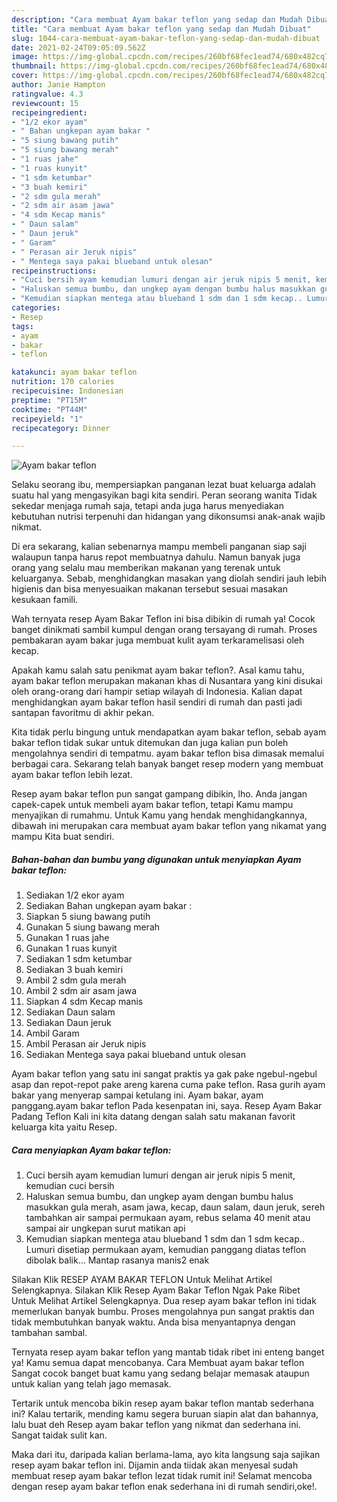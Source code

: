 ```yaml
---
description: "Cara membuat Ayam bakar teflon yang sedap dan Mudah Dibuat"
title: "Cara membuat Ayam bakar teflon yang sedap dan Mudah Dibuat"
slug: 1044-cara-membuat-ayam-bakar-teflon-yang-sedap-dan-mudah-dibuat
date: 2021-02-24T09:05:09.562Z
image: https://img-global.cpcdn.com/recipes/260bf68fec1ead74/680x482cq70/ayam-bakar-teflon-foto-resep-utama.jpg
thumbnail: https://img-global.cpcdn.com/recipes/260bf68fec1ead74/680x482cq70/ayam-bakar-teflon-foto-resep-utama.jpg
cover: https://img-global.cpcdn.com/recipes/260bf68fec1ead74/680x482cq70/ayam-bakar-teflon-foto-resep-utama.jpg
author: Janie Hampton
ratingvalue: 4.3
reviewcount: 15
recipeingredient:
- "1/2 ekor ayam"
- " Bahan ungkepan ayam bakar "
- "5 siung bawang putih"
- "5 siung bawang merah"
- "1 ruas jahe"
- "1 ruas kunyit"
- "1 sdm ketumbar"
- "3 buah kemiri"
- "2 sdm gula merah"
- "2 sdm air asam jawa"
- "4 sdm Kecap manis"
- " Daun salam"
- " Daun jeruk"
- " Garam"
- " Perasan air Jeruk nipis"
- " Mentega saya pakai blueband untuk olesan"
recipeinstructions:
- "Cuci bersih ayam kemudian lumuri dengan air jeruk nipis 5 menit, kemudian cuci bersih"
- "Haluskan semua bumbu, dan ungkep ayam dengan bumbu halus masukkan gula merah, asam jawa, kecap, daun salam, daun jeruk, sereh tambahkan air sampai permukaan ayam, rebus selama 40 menit atau sampai air ungkepan surut matikan api"
- "Kemudian siapkan mentega atau blueband 1 sdm dan 1 sdm kecap.. Lumuri disetiap permukaan ayam, kemudian panggang diatas teflon dibolak balik... Mantap rasanya manis2 enak"
categories:
- Resep
tags:
- ayam
- bakar
- teflon

katakunci: ayam bakar teflon 
nutrition: 170 calories
recipecuisine: Indonesian
preptime: "PT15M"
cooktime: "PT44M"
recipeyield: "1"
recipecategory: Dinner

---
```



![Ayam bakar teflon](https://img-global.cpcdn.com/recipes/260bf68fec1ead74/680x482cq70/ayam-bakar-teflon-foto-resep-utama.jpg)

Selaku seorang ibu, mempersiapkan panganan lezat buat keluarga adalah suatu hal yang mengasyikan bagi kita sendiri. Peran seorang  wanita Tidak sekedar menjaga rumah saja, tetapi anda juga harus menyediakan kebutuhan nutrisi terpenuhi dan hidangan yang dikonsumsi anak-anak wajib nikmat.

Di era  sekarang, kalian sebenarnya mampu membeli panganan siap saji walaupun tanpa harus repot membuatnya dahulu. Namun banyak juga orang yang selalu mau memberikan makanan yang terenak untuk keluarganya. Sebab, menghidangkan masakan yang diolah sendiri jauh lebih higienis dan bisa menyesuaikan makanan tersebut sesuai masakan kesukaan famili. 

Wah ternyata resep Ayam Bakar Teflon ini bisa dibikin di rumah ya! Cocok banget dinikmati sambil kumpul dengan orang tersayang di rumah. Proses pembakaran ayam bakar juga membuat kulit ayam terkaramelisasi oleh kecap.

Apakah kamu salah satu penikmat ayam bakar teflon?. Asal kamu tahu, ayam bakar teflon merupakan makanan khas di Nusantara yang kini disukai oleh orang-orang dari hampir setiap wilayah di Indonesia. Kalian dapat menghidangkan ayam bakar teflon hasil sendiri di rumah dan pasti jadi santapan favoritmu di akhir pekan.

Kita tidak perlu bingung untuk mendapatkan ayam bakar teflon, sebab ayam bakar teflon tidak sukar untuk ditemukan dan juga kalian pun boleh mengolahnya sendiri di tempatmu. ayam bakar teflon bisa dimasak memalui berbagai cara. Sekarang telah banyak banget resep modern yang membuat ayam bakar teflon lebih lezat.

Resep ayam bakar teflon pun sangat gampang dibikin, lho. Anda jangan capek-capek untuk membeli ayam bakar teflon, tetapi Kamu mampu menyajikan di rumahmu. Untuk Kamu yang hendak menghidangkannya, dibawah ini merupakan cara membuat ayam bakar teflon yang nikamat yang mampu Kita buat sendiri.

<!--inarticleads1-->

##### Bahan-bahan dan bumbu yang digunakan untuk menyiapkan Ayam bakar teflon:

1. Sediakan 1/2 ekor ayam
1. Sediakan  Bahan ungkepan ayam bakar :
1. Siapkan 5 siung bawang putih
1. Gunakan 5 siung bawang merah
1. Gunakan 1 ruas jahe
1. Gunakan 1 ruas kunyit
1. Sediakan 1 sdm ketumbar
1. Sediakan 3 buah kemiri
1. Ambil 2 sdm gula merah
1. Ambil 2 sdm air asam jawa
1. Siapkan 4 sdm Kecap manis
1. Sediakan  Daun salam
1. Sediakan  Daun jeruk
1. Ambil  Garam
1. Ambil  Perasan air Jeruk nipis
1. Sediakan  Mentega saya pakai blueband untuk olesan


Ayam bakar teflon yang satu ini sangat praktis ya gak pake ngebul-ngebul asap dan repot-repot pake areng karena cuma pake teflon. Rasa gurih ayam bakar yang menyerap sampai ketulang ini. Ayam bakar, ayam panggang.ayam bakar teflon Pada kesenpatan ini, saya. Resep Ayam Bakar Padang Teflon Kali ini kita datang dengan salah satu makanan favorit keluarga kita yaitu Resep. 

<!--inarticleads2-->

##### Cara menyiapkan Ayam bakar teflon:

1. Cuci bersih ayam kemudian lumuri dengan air jeruk nipis 5 menit, kemudian cuci bersih
1. Haluskan semua bumbu, dan ungkep ayam dengan bumbu halus masukkan gula merah, asam jawa, kecap, daun salam, daun jeruk, sereh tambahkan air sampai permukaan ayam, rebus selama 40 menit atau sampai air ungkepan surut matikan api
1. Kemudian siapkan mentega atau blueband 1 sdm dan 1 sdm kecap.. Lumuri disetiap permukaan ayam, kemudian panggang diatas teflon dibolak balik... Mantap rasanya manis2 enak


Silakan Klik RESEP AYAM BAKAR TEFLON Untuk Melihat Artikel Selengkapnya. Silakan Klik Resep Ayam Bakar Teflon Ngak Pake Ribet Untuk Melihat Artikel Selengkapnya. Dua resep ayam bakar teflon ini tidak memerlukan banyak bumbu. Proses mengolahnya pun sangat praktis dan tidak membutuhkan banyak waktu. Anda bisa menyantapnya dengan tambahan sambal. 

Ternyata resep ayam bakar teflon yang mantab tidak ribet ini enteng banget ya! Kamu semua dapat mencobanya. Cara Membuat ayam bakar teflon Sangat cocok banget buat kamu yang sedang belajar memasak ataupun untuk kalian yang telah jago memasak.

Tertarik untuk mencoba bikin resep ayam bakar teflon mantab sederhana ini? Kalau tertarik, mending kamu segera buruan siapin alat dan bahannya, lalu buat deh Resep ayam bakar teflon yang nikmat dan sederhana ini. Sangat taidak sulit kan. 

Maka dari itu, daripada kalian berlama-lama, ayo kita langsung saja sajikan resep ayam bakar teflon ini. Dijamin anda tiidak akan menyesal sudah membuat resep ayam bakar teflon lezat tidak rumit ini! Selamat mencoba dengan resep ayam bakar teflon enak sederhana ini di rumah sendiri,oke!.

